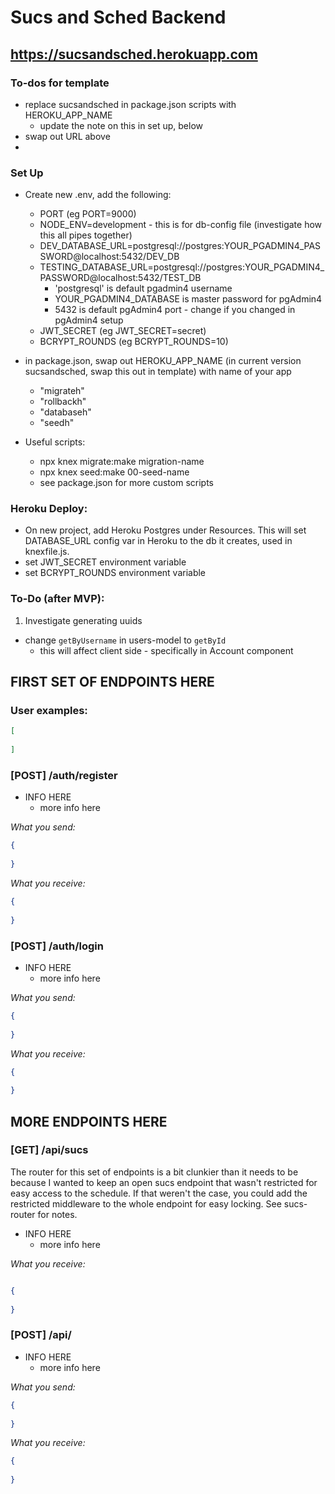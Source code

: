 # Sucs and Sched Backend

## https://sucsandsched.herokuapp.com

### To-dos for template
- replace sucsandsched in package.json scripts with HEROKU_APP_NAME
  - update the note on this in set up, below
- swap out URL above
- 

### Set Up

- Create new .env, add the following:
  - PORT (eg PORT=9000)
  - NODE_ENV=development - this is for db-config file (investigate how this all pipes together)
  - DEV_DATABASE_URL=postgresql://postgres:YOUR_PGADMIN4_PASSWORD@localhost:5432/DEV_DB
  - TESTING_DATABASE_URL=postgresql://postgres:YOUR_PGADMIN4_PASSWORD@localhost:5432/TEST_DB
    - 'postgresql' is default pgadmin4 username
    - YOUR_PGADMIN4_DATABASE is master password for pgAdmin4
    - 5432 is default pgAdmin4 port - change if you changed in pgAdmin4 setup
  - JWT_SECRET (eg JWT_SECRET=secret)
  - BCRYPT_ROUNDS (eg BCRYPT_ROUNDS=10)

- in package.json, swap out HEROKU_APP_NAME (in current version sucsandsched, swap this out in template) with name of your app
  - "migrateh"
  - "rollbackh"
  - "databaseh"
  - "seedh"

- Useful scripts:
  - npx knex migrate:make migration-name
  - npx knex seed:make 00-seed-name
  - see package.json for more custom scripts

### Heroku Deploy:
  - On new project, add Heroku Postgres under Resources. This will set DATABASE_URL config var in Heroku to the db it creates, used in knexfile.js.
  - set JWT_SECRET environment variable
  - set BCRYPT_ROUNDS environment variable

### To-Do (after MVP):
1. Investigate generating uuids
  - change `getByUsername` in users-model to `getById` 
    - this will affect client side - specifically in Account component

## FIRST SET OF ENDPOINTS HERE

### User examples:

```json
[
  
]
```

### [POST] /auth/register

- INFO HERE
  - more info here

_What you send:_

```json
{
  
}
```

_What you receive:_

```json
{
  
}
```

### [POST] /auth/login

- INFO HERE
  - more info here

_What you send:_

```json
{
  
}
```

_What you receive:_

```json
{
  
}
```

## MORE ENDPOINTS HERE

### [GET] /api/sucs

The router for this set of endpoints is a bit clunkier than it needs to be because I wanted to keep an open sucs endpoint that wasn't restricted for easy access to the schedule. If that weren't the case, you could add the restricted middleware to the whole endpoint for easy locking. See sucs-router for notes.

- INFO HERE
  - more info here

_What you receive:_

```json

{
   
}

```


### [POST] /api/

- INFO HERE
  - more info here

_What you send:_

```json
{
  
}
```

_What you receive:_

```json
{
  
}
```